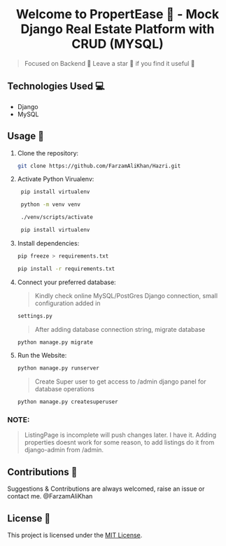 <h1 align="center">Welcome to PropertEase 👋 - Mock Django Real Estate Platform with CRUD (MYSQL) </h1>

> Focused on Backend 🙂
> Leave a star 🌟 if you find it useful 🙂

## Technologies Used 💻

- Django 
- MySQL

## Usage 🚀

1. Clone the repository:

   ```bash
   git clone https://github.com/FarzamAliKhan/Hazri.git
   ```

2. Activate Python Virualenv:
   ```bash
    pip install virtualenv
   ```
   ```bash
    python -m venv venv
   ```
   ```bash
    ./venv/scripts/activate
   ```
   ```bash
    pip install virtualenv
   ```

2. Install dependencies:

   ```bash
   pip freeze > requirements.txt
   ```

    ```bash
   pip install -r requirements.txt
   ```
    
4. Connect your preferred database:

   > Kindly check online MySQL/PostGres Django connection, small configuration added in
   ```bash
   settings.py
   ```
   
   > After adding database connection string, migrate database
   ```bash
   python manage.py migrate 
   ```    

5. Run the Website:

   ```bash
   python manage.py runserver
   ```

   > Create Super user to get access to /admin django panel for database operations
   ```bash
   python manage.py createsuperuser 
   ```

### NOTE: 
 > ListingPage is incomplete will push changes later. I have it.
 > Adding properties doesnt work for some reason, to add listings do it from django-admin from /admin.


## Contributions 🤝

Suggestions & Contributions are always welcomed, raise an issue or contact me. @FarzamAliKhan

## License 📒

This project is licensed under the [MIT License](LICENSE).
